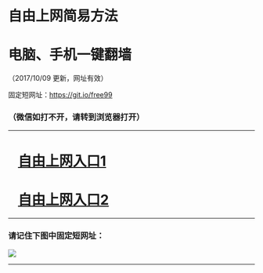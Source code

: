 ﻿# 自由上网简易方法

# 电脑、手机一键翻墙

（2017/10/09 更新，网址有效）

固定短网址：https://git.io/free99

### （微信如打不开，请转到浏览器打开）


***





# &nbsp;&nbsp; <a href="http://ft135631777.fwq-tz-1001.info/fwqtz01.html?t=10090012437 " target="_blank">自由上网入口1</a>
# &nbsp;&nbsp; <a href="http://ft1183923431.fwq-tz-1002.info/fwqtz02.html?t=1009001152 " target="_blank">自由上网入口2</a>
***

### 请记住下图中固定短网址：

<img src="https://s3-us-west-2.amazonaws.com/fwq-1001/yjfq-20170905okok.png" /> 


***

